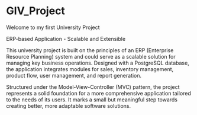 # GIV_Project

Welcome to my first University Project

ERP-based Application - Scalable and Extensible

This university project is built on the principles of an ERP (Enterprise Resource Planning) system and could serve as a scalable solution for managing key business operations. Designed with a PostgreSQL database, the application integrates modules for sales, inventory management, product flow, user management, and report generation.

Structured under the Model-View-Controller (MVC) pattern, the project represents a solid foundation for a more comprehensive application tailored to the needs of its users. It marks a small but meaningful step towards creating better, more adaptable software solutions.
